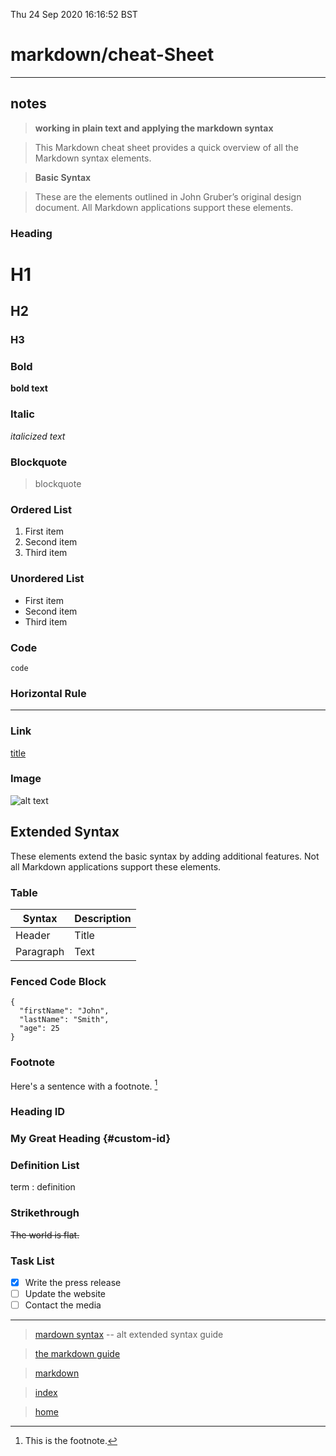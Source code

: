 Thu 24 Sep 2020 16:16:52 BST

# markdown/cheat-Sheet
___
## notes

> **working in plain text and applying the markdown syntax**

> This Markdown cheat sheet provides a quick overview of all the Markdown syntax elements. 

> **Basic Syntax**

> These are the elements outlined in John Gruber’s original design document. All Markdown applications support these elements.

### Heading

# H1
## H2
### H3

### Bold

**bold text**

### Italic

*italicized text*

### Blockquote

> blockquote

### Ordered List

1. First item
2. Second item
3. Third item

### Unordered List

- First item
- Second item
- Third item

### Code

`code`

### Horizontal Rule

---

### Link

[title](https://www.example.com)

### Image

![alt text](image.jpg)

## Extended Syntax

These elements extend the basic syntax by adding additional features. Not all Markdown applications support these elements.

### Table

| Syntax | Description |
| ----------- | ----------- |
| Header | Title |
| Paragraph | Text |

### Fenced Code Block

```
{
  "firstName": "John",
  "lastName": "Smith",
  "age": 25
}
```

### Footnote

Here's a sentence with a footnote. [^1]

[^1]: This is the footnote.

### Heading ID

### My Great Heading {#custom-id}

### Definition List

term
: definition

### Strikethrough

~~The world is flat.~~

### Task List

- [x] Write the press release
- [ ] Update the website
- [ ] Contact the media

___

> [mardown syntax](https://daringfireball.net/projects/markdown/syntax) -- alt extended syntax guide

> [the markdown guide](https://www.markdownguide.org)

> [markdown](./markdown-index.md)

> [index](./index-file.md)

> [home](./home.md)
